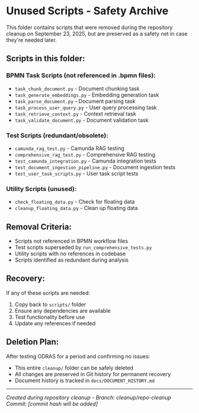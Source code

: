 # Unused Scripts - Safety Archive

This folder contains scripts that were removed during the repository cleanup on September 23, 2025, but are preserved as a safety net in case they're needed later.

## Scripts in this folder:

### BPMN Task Scripts (not referenced in .bpmn files):
- `task_chunk_document.py` - Document chunking task
- `task_generate_embeddings.py` - Embedding generation task  
- `task_parse_document.py` - Document parsing task
- `task_process_user_query.py` - User query processing task
- `task_retrieve_context.py` - Context retrieval task
- `task_validate_document.py` - Document validation task

### Test Scripts (redundant/obsolete):
- `camunda_rag_test.py` - Camunda RAG testing
- `comprehensive_rag_test.py` - Comprehensive RAG testing
- `test_camunda_integration.py` - Camunda integration tests
- `test_document_ingestion_pipeline.py` - Document ingestion tests
- `test_user_task_scripts.py` - User task script tests

### Utility Scripts (unused):
- `check_floating_data.py` - Check for floating data
- `cleanup_floating_data.py` - Clean up floating data

## Removal Criteria:
- Scripts not referenced in BPMN workflow files
- Test scripts superseded by `run_comprehensive_tests.py`
- Utility scripts with no references in codebase
- Scripts identified as redundant during analysis

## Recovery:
If any of these scripts are needed:
1. Copy back to `scripts/` folder
2. Ensure any dependencies are available
3. Test functionality before use
4. Update any references if needed

## Deletion Plan:
After testing ODRAS for a period and confirming no issues:
- This entire `cleanup/` folder can be safely deleted
- All changes are preserved in Git history for permanent recovery
- Document history is tracked in `docs/DOCUMENT_HISTORY.md`

---
*Created during repository cleanup - Branch: cleanup/repo-cleanup*
*Commit: [commit hash will be added]*
